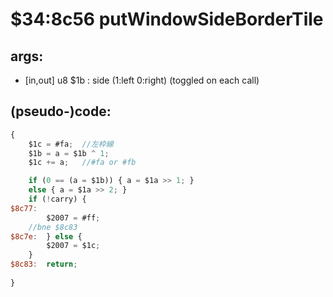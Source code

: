﻿
# $34:8c56 putWindowSideBorderTile

<summary></summary>

## args:
+ [in,out] u8 $1b : side (1:left 0:right)  (toggled on each call)
## (pseudo-)code:
```js
{
	$1c = #fa;	//左枠線
	$1b = a = $1b ^ 1;
	$1c += a;	//#fa or #fb

	if (0 == (a = $1b)) { a = $1a >> 1; }
	else { a = $1a >> 2; }
	if (!carry) {
$8c77:
		$2007 = #ff;
	//bne $8c83
$8c7e:	} else {
		$2007 = $1c;
	}
$8c83:	return;	
	
}
```



